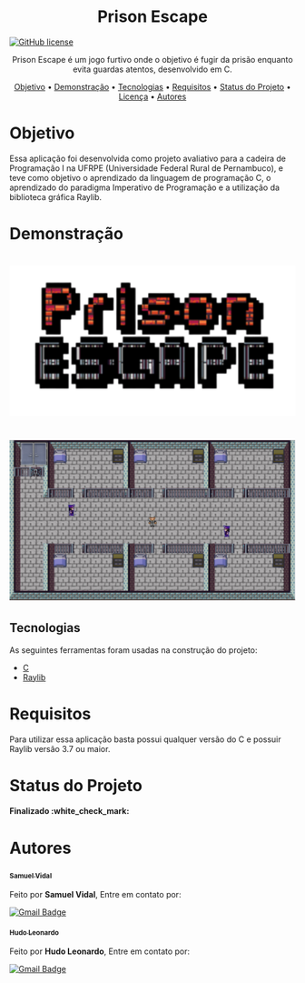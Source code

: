 <h1 align="center">Prison Escape</h1>

[![GitHub license](https://img.shields.io/github/license/Samuelvidal99/book-finder-app?style=for-the-badge)](https://github.com/Samuelvidal99/prison-escape/blob/main/LICENSE)

<p align="center">Prison Escape é um jogo furtivo onde o objetivo é fugir da prisão enquanto evita guardas atentos, desenvolvido em C.</p>

<p align="center">
 <a href="#objetivo">Objetivo</a> •
 <a href="#demonstração">Demonstração</a> • 
 <a href="#tecnologias">Tecnologias</a> • 
 <a href="#requisitos">Requisitos</a> • 
 <a href="#status-do-projeto">Status do Projeto</a> • 
 <a href="https://github.com/Samuelvidal99/ner-drugs-api/blob/main/LICENSE">Licença</a> • 
 <a href="#autores">Autores</a>
</p>

<h1>Objetivo</h1>
<p1>Essa aplicação foi desenvolvida como projeto avaliativo para a cadeira de Programação I na UFRPE (Universidade Federal Rural de Pernambuco), e teve como objetivo o aprendizado da linguagem de programação C, o aprendizado do paradigma Imperativo de Programação e a utilização da biblioteca gráfica Raylib.</p1>

<h1>Demonstração</h1>

<h1 align='center'><img src='./PrisonEscape/RayTrab/VSCode/img/Logo_do_jogo.png' width="700"></img><br><br><img src='./PrisonEscape/RayTrab/VSCode/img/Fase1_Desbloqueada.png' width="700"></img></h1>

## Tecnologias

As seguintes ferramentas foram usadas na construção do projeto:

- [C](https://pt.wikipedia.org/wiki/C_(linguagem_de_programação))
- [Raylib](https://www.raylib.com)

<h1>Requisitos</h1>
<p1>Para utilizar essa aplicação basta possui qualquer versão do C e possuir Raylib versão 3.7 ou maior.</p1>

<h1>Status do Projeto</h1>
<h4>Finalizado :white_check_mark:</h4>

<h1>Autores</h1>
<a href="https://github.com/Samuelvidal99"><sub><b>Samuel Vidal</b></sub></a><br><br>
Feito por <b>Samuel Vidal</b>, Entre em contato por: 

[![Gmail Badge](https://img.shields.io/badge/-samuelvsantos2018@gmail.com-c14438?style=flat-square&logo=Gmail&logoColor=white&link=mailto:samuelvsantos2018@gmail.com)](mailto:samuelvsantos2018@gmail.com)

<a href="https://github.com/hudo9921"><sub><b>Hudo Leonardo</b></sub></a><br><br>
Feito por <b>Hudo Leonardo</b>, Entre em contato por: 

[![Gmail Badge](https://img.shields.io/badge/-hudo.l.s.g@gmail.com-c14438?style=flat-square&logo=Gmail&logoColor=white&link=mailto:hudo.l.s.g@gmail.com)](mailto:hudo.l.s.g@gmail.com)



